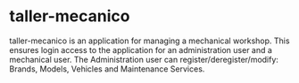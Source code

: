 # taller-mecanico
taller-mecanico is an application for managing a mechanical workshop. This ensures login access to the application for an administration user and a mechanical user. The Administration user can register/deregister/modify: Brands, Models, Vehicles and Maintenance Services.

